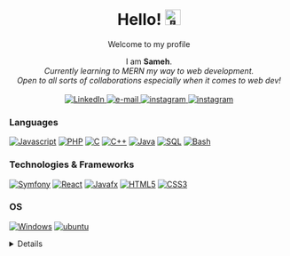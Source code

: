 <h1 align="center">Hello! <img src="https://github.com/wervlad/wervlad/assets/24524555/766d336d-b87d-44ba-807c-c51de2bc6b4d" width="28px" alt="👋"></h1>
<p align="center">
  Welcome to my profile</p>
 <p align="center"><span>I am <b>Sameh</b></span>.<br>
 <i>
   Currently learning to MERN my way to web development.<br>
   Open to all sorts of collaborations especially when it comes to web dev!<br><br>
 </i>
   <a href="https://www.linkedin.com/in/sameh-ben-amor-0a3846281/">
        <img src="https://img.shields.io/badge/LinkedIn-blue?style=flat-square&logo=linkedin" alt="LinkedIn">
    </a>
  <a href="mailto:sameh.benamor@esprit.tn">
        <img src="https://img.shields.io/badge/Email-blue?style=flat-square&logo=gmail&logoColor=white" alt="e-mail">
    </a>
   <a href="https://www.instagram.com/nocturnalmelophile/">
        <img src="https://img.shields.io/badge/Instagram-red?style=flat-square&logo=instagram&logoColor=white" alt="instagram">
    </a>
    <a href="https://soundcloud.com/blueanddizzy">
        <img src="https://img.shields.io/badge/Soundcloud-orange?style=flat-square&logo=Soundcloud&logoColor=white" alt="instagram">
    </a>
 </p> 
 
### Languages
[![Javascript](https://img.shields.io/badge/javascript-black?style=for-the-badge&logo=javascript)](https://github.com/samehbenamor)
[![PHP](https://img.shields.io/badge/php-black?style=for-the-badge&logo=php)](https://github.com/samehbenamor)
[![C](https://img.shields.io/badge/c-black?style=for-the-badge&logo=c)](https://github.com/samehbenamor)
[![C++](https://img.shields.io/badge/c++-black?style=for-the-badge&logo=cplusplus)](https://github.com/samehbenamor)
[![Java](https://img.shields.io/badge/java-black?style=for-the-badge&logo=openjdk)](https://github.com/samehbenamor)
[![SQL](https://img.shields.io/badge/sql-black?style=for-the-badge&logo=mysql)](https://github.com/samehbenamor)
[![Bash](https://img.shields.io/badge/bash-black?style=for-the-badge&logo=gnu-bash&logoColor=white)](https://github.com/samehbenamor)

### Technologies & Frameworks
[![Symfony](https://img.shields.io/badge/symfony-black?style=for-the-badge&logo=symfony)](https://github.com/samehbenamor)
[![React](https://img.shields.io/badge/react-black?style=for-the-badge&logo=react)](https://github.com/samehbenamor)
[![Javafx](https://img.shields.io/badge/javafx-black?style=for-the-badge&logo=javafx)](https://github.com/samehbenamor)
[![HTML5](https://img.shields.io/badge/html5-black?style=for-the-badge&logo=html5)](https://github.com/samehbenamor)
[![CSS3](https://img.shields.io/badge/css3-black?style=for-the-badge&logo=css3)](https://github.com/samehbenamor)

### OS
[![Windows](https://img.shields.io/badge/windows-black?style=for-the-badge&logo=windows)](https://github.com/samehbenamor)
[![ubuntu](https://img.shields.io/badge/ubuntu-black?style=for-the-badge&logo=ubuntu)](https://github.com/samehbenamor)


<details>
<p align="center">
  <a href="https://github.com/samehbenamor">
    <img src="http://github-profile-summary-cards.vercel.app/api/cards/profile-details?username=samehbenamor&theme=transparent" />
  </a>
  <a href="https://github.com/samehbenamor">
    <img src="https://github-readme-streak-stats.herokuapp.com/?user=samehbenamor&hide_border=true&card_width=338&theme=transparent" />
  </a>
  <a href="https://github.com/samehbenamor">
    <img src="http://github-profile-summary-cards.vercel.app/api/cards/stats?username=samehbenamor&theme=transparent" />
  </a>
  
</p>
</details>



